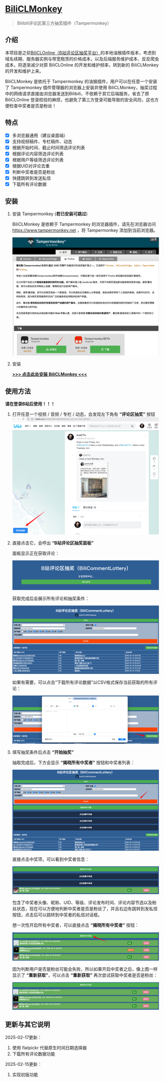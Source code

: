 # [BiliCLMonkey](https://github.com/InJeCTrL/BiliCLMonkey)

> Bilibili评论区第三方抽奖插件（Tampermonkey）

## 介绍

本项目是之前[BiliCLOnline（B站评论区抽奖平台）](https://github.com/InJeCTrL/BiliCLOnline)的本地油猴插件版本，考虑到域名续期、服务器实例与带宽租赁的价格成本，以及后端服务维护成本、反反爬虫成本，将逐渐减少对原 BiliCLOnline 的开发和维护频率，转到新的 BiliCLMonkey 的开发和维护上来。

BiliCLMonkey 是依托于 Tampermonkey 的油猴插件，用户可以在任意一个安装了 Tampermonkey 插件管理器的浏览器上安装并使用 BiliCLMonkey，抽奖过程中的网络请求直接由浏览器发送到Bilibili，不依赖于其它后端服务，省去了原 BiliCLOnline 登录校验的麻烦，也避免了第三方登录可能导致的安全风险，这也方便检查中奖者是否是粉丝！

## 特点

- [x] 多浏览器通用（建议桌面端）
- [x] 支持视频稿件、专栏稿件、动态
- [x] 根据开始时间、截止时间筛选评论列表
- [x] 根据评论内容筛选评论列表
- [x] 根据用户等级筛选评论列表
- [x] 根据UID对评论去重
- [x] 判断中奖者是否是粉丝
- [x] 快捷跳转到发送私信
- [x] 下载所有评论数据

## 安装

1. 安装 Tampermonkey (**若已安装可跳过**)
   
   BiliCLMonkey 是依赖于 Tampermonkey 的浏览器插件，请先在浏览器访问 https://www.tampermonkey.net ，将 Tampermonkey 添加到当前浏览器。

   ![install Tampermonkey](./docs/install-tampermonkey.png)

2. 安装
   
   **[>>> 点击此处安装 BiliCLMonkey <<<](https://github.com/InJeCTrL/BiliCLMonkey/releases/download/latest/bilicommentlottery.user.js)**

## 使用方法

**请在登录B站后使用！！！**

1. 打开任意一个视频 / 音频 / 专栏 / 动态，会发现左下角有 **“评论区抽奖”** 按钮
   ![find-button](./docs/find-button.png)

2. 直接点击它，会呼出 **“B站评论区抽奖面板”**
   
   面板显示正在获取评论：

   ![panel-fetching](./docs/panel-fetching.png)

   获取完成后会展示所有评论和抽奖条件：

   ![panel-done](./docs/panel-done.png)

   如果有需要，可以点击“下载所有评论数据”以CSV格式保存当前获取的所有评论：

   ![download-replies](./docs/download-replies.png)

3. 填写抽奖条件后点击 **“开始抽奖”**
   
   抽取完成后，下方会显示 **“揭晓所有中奖者”** 按钮和中奖者列表：

   ![lottery](./docs/lottery.png)

   直接点击中奖项，可以看到中奖者信息：

   ![lottery-open-single](./docs/lottery-open-single.png)

   包含了中奖者头像、昵称、UID、等级、评论发布时间、评论内容节选以及粉丝状态，现在可以方便地判断中奖者是否是粉丝了，并且右边有跳转到发私信按钮，点击后可以跳转到中奖者的私信对话框。
   
   想一次性开启所有中奖者，可以直接点击 **“揭晓所有中奖者”** 按钮：

   ![lottery-open-all](./docs/lottery-open-all.png)

   因为判断用户是否是粉丝可能会失败，所以如果开启中奖者之后，像上图一样显示了 **“重新获取”**，可以点击 **“重新获取”** 再次尝试获取中奖者是否是粉丝：

   ![lottery-fans-refresh](./docs/lottery-fans-refresh.png)

## 更新与其它说明

2025-02-17更新：

1. 使用 flatpickr 代替原生时间日期选择器
2. 下载所有评论数据功能

2025-02-15更新：

1. 实现初版功能
